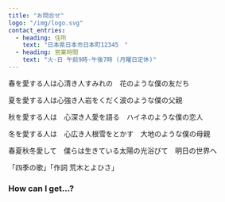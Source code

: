 ```yaml
---
title: "お問合せ"
logo: "/img/logo.svg"
contact_entries:
  - heading: 住所
    text: "日本県日本市日本町12345　"
  - heading: 営業時間
    text: "火-日 午前9時-午後7時 (月曜日定休)"
---
```

春を愛する人は心清き人すみれの　花のような僕の友だち

夏を愛する人は心強き人岩をくだく波のような僕の父親

秋を愛する人は　心深き人愛を語る　ハイネのような僕の恋人

冬を愛する人は　心広き人根雪をとかす　大地のような僕の母親

春夏秋冬愛して　僕らは生きている太陽の光浴びて　明日の世界へ


「四季の歌」「作詞 荒木とよひさ」

<h3 class="f4 b lh-title mb2">How can I get…?</h3>
